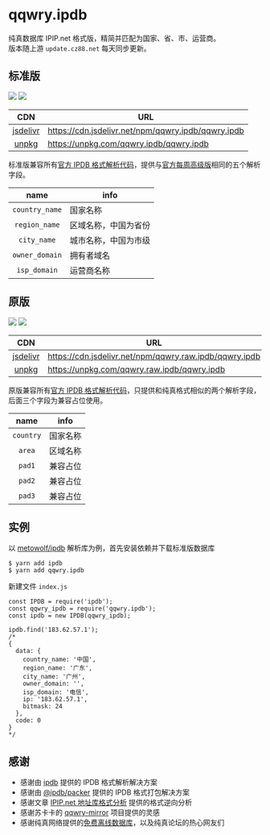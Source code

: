 # qqwry.ipdb

纯真数据库 IPIP.net 格式版，精简并匹配为国家、省、市、运营商。  
版本随上游 `update.cz88.net` 每天同步更新。

## 标准版

![](https://img.shields.io/npm/v/qqwry.ipdb.svg?style=for-the-badge&label=VERSION)
![](https://img.shields.io/npm/dm/qqwry.ipdb.svg?style=for-the-badge)


|CDN|URL|
|:---:|---|
|[jsdelivr](https://cdn.jsdelivr.net/npm/qqwry.ipdb/)|https://cdn.jsdelivr.net/npm/qqwry.ipdb/qqwry.ipdb|
|[unpkg](https://unpkg.com/browse/qqwry.ipdb/)|https://unpkg.com/qqwry.ipdb/qqwry.ipdb|


标准版兼容所有[官方 IPDB 格式解析代码](https://www.ipip.net/product/client.html)，提供与[官方每周高级版](https://www.ipip.net/product/ip.html#ipv4city)相同的五个解析字段。

|name|info|
|:---:|---|
|`country_name`|国家名称|
|`region_name`|区域名称，中国为省份|
|`city_name`|城市名称，中国为市级|
|`owner_domain`|拥有者域名|
|`isp_domain`|运营商名称|


## 原版

![](https://img.shields.io/npm/v/qqwry.raw.ipdb.svg?style=for-the-badge&label=VERSION)
![](https://img.shields.io/npm/dm/qqwry.raw.ipdb.svg?style=for-the-badge)


|CDN|URL|
|:---:|---|
|[jsdelivr](https://cdn.jsdelivr.net/npm/qqwry.raw.ipdb/)|https://cdn.jsdelivr.net/npm/qqwry.raw.ipdb/qqwry.ipdb|
|[unpkg](https://unpkg.com/browse/qqwry.raw.ipdb/)|https://unpkg.com/qqwry.raw.ipdb/qqwry.ipdb|


原版兼容所有[官方 IPDB 格式解析代码](https://www.ipip.net/product/client.html)，只提供和纯真格式相似的两个解析字段，后面三个字段为兼容占位使用。

|name|info|
|:---:|---|
|`country`|国家名称|
|`area`|区域名称|
|`pad1`|兼容占位|
|`pad2`|兼容占位|
|`pad3`|兼容占位|

## 实例

以 [metowolf/ipdb](https://github.com/metowolf/ipdb) 解析库为例，首先安装依赖并下载标准版数据库

```
$ yarn add ipdb
$ yarn add qqwry.ipdb
```

新建文件 `index.js`

```
const IPDB = require('ipdb');
const qqwry_ipdb = require('qqwry.ipdb');
const ipdb = new IPDB(qqwry_ipdb);

ipdb.find('183.62.57.1');
/*
{
  data: {
    country_name: '中国',
    region_name: '广东',
    city_name: '广州',
    owner_domain: '',
    isp_domain: '电信',
    ip: '183.62.57.1',
    bitmask: 24
  },
  code: 0
}
*/
```

## 感谢

 - 感谢由 [ipdb](https://github.com/metowolf/ipdb) 提供的 IPDB 格式解析解决方案
 - 感谢由 [@ipdb/packer](https://github.com/metowolf/ipdb-packer) 提供的 IPDB 格式打包解决方案
 - 感谢文章 [IPIP.net 地址库格式分析](https://i-meto.com/ipdb-database/) 提供的格式逆向分析
 - 感谢苏卡卡的 [qqwry-mirror](https://github.com/SukkaW/qqwry-mirror) 项目提供的灵感
 - 感谢纯真网络提供的[免费离线数据库](http://www.cz88.net/ip/)，以及纯真论坛的热心网友们

